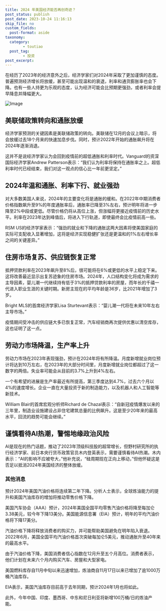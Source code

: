 ```yaml
---
title: 2024 年美国经济能否再创奇迹？
post_status: publish
post_date: 2023-10-24 11:16:13
skip_file: no
custom_fields: 
  post-format: aside
taxonomy:
  category:
        - toutiao
  post_tag:
        - 投资
post_excerpt: 
---
```

在经历了2023年的经济意外之后，经济学家们对2024年采取了更加谨慎的态度。普遍预测经济增长将放缓，甚至可能出现温和的衰退，利率和通货膨胀率也会下降。也有一些人持更为乐观的态度，认为经济可能会比预期更强劲，或者利率会提早降息并降幅更大。

![Image](https://cdn.fendou.la/tuoss/20231222edjwc-a.jpg)

## 美联储政策转向和通胀放缓

经济学家预测的关键因素是美联储政策的转向。美联储在12月的会议上暗示，将会放缓过去18个月来的快速加息步伐。同时，预计2022年开始的通胀飙升将在2024年逐渐消退。

这并不是说经济学家认为会回到疫情前的超低通胀和利率时代。Vanguard的资深国际经济学家Andrew Patterson表示：“我们认为利率将保持在通胀率之上。超低利率时代已经结束，我们对这一观点的信心比一年前更坚定。”

## 2024年温和通胀、利率下行、就业强劲

对大多数美国人来说，2024年的主要变化将是通胀的缓和。在2022年中期消费者价格指数飙升至9%的年度通胀率后，通胀率已降至3%左右，预计明年将进一步降至2%中段或更低。尽管价格仍将从高位上涨，但涨幅将更接近疫情前的历史水平。利率在2023年达到峰值后，将进入下行轨道，即使最终会比疫情前高一些。

RSM US的经济学家表示：“强劲的就业和下降的通胀这两大因素将使美国家庭的实际可支配收入显著增加，这将是经济实现稳健扩张还是更温和的1%左右增长率之间的关键差异。”

## 住房市场复苏、供应链恢复正常

抵押贷款利率在2023年飙升至8%后，很可能将在6%或更低的水平上稳定下来。这将改善最近显示出复苏迹象的住房市场。2024年，人口结构变化将成为需求的主导因素，婴儿潮一代继续持有低于3%的抵押贷款利率的房屋，而年长的千禧一代进入职业生涯的关键时期。新房主现在的平均年龄是36岁，比2021年增加了3岁。

Bright MLS的首席经济学家Lisa Sturtevant表示：“婴儿潮一代将在未来10年左右主导市场。”

疫情期间受冲击的供应链大多已恢复正常，汽车经销商再次提供优惠以清空库存，这也证明了这一点。

## 劳动力市场降温，生产率上升

劳动力市场在2023年表现强劲，预计在2024年将有所降温。月度新增就业岗位预计将达到10万左右，在2023年的大部分时间里，月度新增就业岗位都超过了这一数字的两倍。失业率可能会从目前的3.7%上升到4%左右。

一个有希望的进展是生产率最近有所提高，第三季度达到4.7%，过去六个月以4%的速度增长。企业一直在大量投资于新的制造能力，以及机器人和人工智能等新技术。

William Blair的首席宏观分析师Richard de Chazal表示：“自新冠疫情爆发以来的三年里，制造业设施建设占非住宅建筑总量的比例飙升。这是至少20年来的最高水平，回流的趋势可能会继续。”

## 谨慎看待AI热潮，警惕地缘政治风险

AI是现在的热门话题，推动了2023年顶级科技股的超常增长，但野村研究所的执行经济学家、前日本央行货币政策官员木内登英表示，需要谨慎看待AI热潮。木内表示：“AI的影响不应被夸大，”他补充说，“硅周期现在正向上移动，”但他怀疑这是否足以抵消2024年美国经济的整体放缓。

### 其他消息

预计2024年美国汽油价格将连续第二年下降。分析人士表示，全球炼油能力的提升和美国汽油库存的增加将推动零售价格下降。

美国汽车协会（AAA）预计，2024年美国全国平均零售汽油价格将降至每加仑3.38美元，较今年下降13美分。美国能源信息署（EIA）预计，明年的平均汽油价格将下降17美分。

汽油价格下降将释放消费者的购买力，并可能帮助美国避免在明年陷入衰退。2022年6月，美国全国平均汽油价格首次突破每加仑5美元，推动通胀升至40年来的最高水平。

由于汽油价格下降，美国消费者信心指数在12月升至五个月高位。消费者表示，他们计划在未来六个月内购买汽车、房屋和大型家电。

美国燃料库存自11月中旬以来迅速增加，炼油商自11月17日以来已增加了逾1000万桶汽油库存。

EIA表示，美国汽油库存目前高于去年同期，预计2024年1月也将如此。

此外，今年中国、印度、墨西哥、中东和尼日利亚将新增100万桶/日的炼油产能。